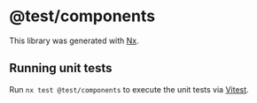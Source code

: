 # @test/components

This library was generated with [Nx](https://nx.dev).

## Running unit tests

Run `nx test @test/components` to execute the unit tests via [Vitest](https://vitest.dev/).
